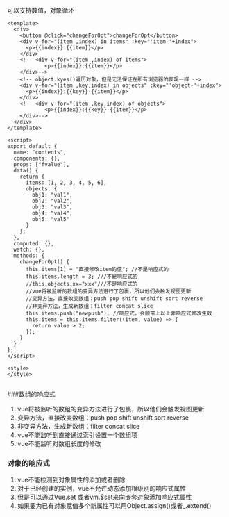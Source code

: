 可以支持数值，对象循环

```vue
<template>
  <div>
    <button @click="changeForOpt">changeForOpt</button>
    <div v-for="(item ,index) in items" :key="'item-'+index">
      <p>{{index}}:{{item}}</p>
    </div>
    <!-- <div v-for="(item ,index) of items">
            <p>{{index}}:{{item}}</p>
    </div>-->
    <!-- object.kyes()遍历对象，但是无法保证在所有浏览器的表现一样 -->
    <div v-for="(item ,key,index) in objects" :key="'object-'+index">
      <p>{{index}}:{{key}}-{{item}}</p>
    </div>
    <!-- <div v-for="(item ,key,index) of objects">
            <p>{{index}}:{{key}}-{{item}}</p>
    </div>-->
  </div>
</template>

<script>
export default {
  name: "contents",
  components: {},
  props: ["fvalue"],
  data() {
    return {
      items: [1, 2, 3, 4, 5, 6],
      objects: {
        obj1: "val1",
        obj2: "val2",
        obj3: "val3",
        obj4: "val4",
        obj5: "val5"
      }
    };
  },
  computed: {},
  watch: {},
  methods: {
    changeForOpt() {
      this.items[1] = "直接修改item的值"; //不是响应式的
      this.items.length = 3; ///不是响应式的
      //this.objects.xx="xxx"///不是响应式的
      //vue将被监听的数组的变异方法进行了包裹，所以他们会触发视图更新
      //变异方法，直接改变数组：push pop shift unshift sort reverse
      //非变异方法，生成新数组：filter concat slice
      this.items.push("newpush"); //响应式，会顺带上以上非响应式修改生效
      this.items = this.items.filter((item, value) => {
        return value > 2;
      });
    }
  }
};
</script>

<style>
</style>


```



###数组的响应式

1. vue将被监听的数组的变异方法进行了包裹，所以他们会触发视图更新
2. 变异方法，直接改变数组：push pop shift unshift sort reverse
3. 非变异方法，生成新数组：filter concat slice
4. vue不能监听到直接通过索引设置一个数组项
5. vue不能监听对数组长度的修改



### 对象的响应式

1. vue不能检测到对象属性的添加或者删除
2. 对于已经创建的实例，vue不允许动态添加根级别的响应式属性
3. 但是可以通过Vue.set 或者vm.$set来向嵌套对象添加响应式属性
4. 如果要为已有对象赋值多个新属性可以用Object.assign()或者_.extend()

